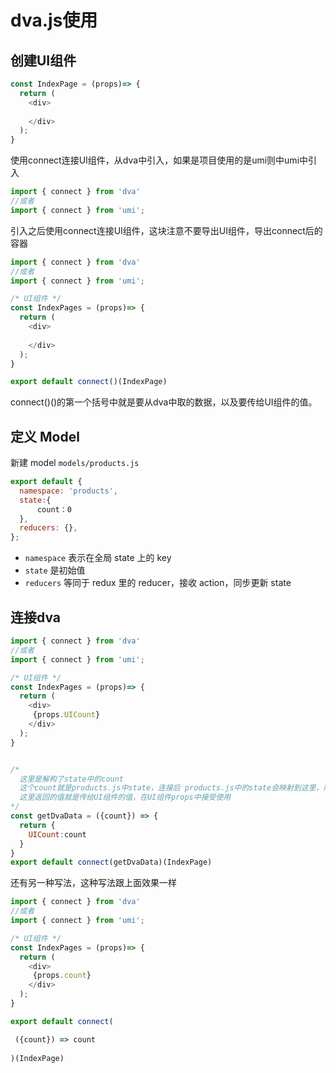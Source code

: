 # dva.js使用

## 创建UI组件

```javascript
const IndexPage = (props)=> {
  return (
    <div>
		
    </div>
  );
}

```

使用connect连接UI组件，从dva中引入，如果是项目使用的是umi则中umi中引入

```javascript
import { connect } from 'dva'
//或者
import { connect } from 'umi';

```

引入之后使用connect连接UI组件，这块注意不要导出UI组件，导出connect后的容器

```javascript
import { connect } from 'dva'
//或者
import { connect } from 'umi';

/* UI组件 */
const IndexPages = (props)=> {
  return (
    <div>
      
    </div>
  );
}

export default connect()(IndexPage)

```

connect()()的第一个括号中就是要从dva中取的数据，以及要传给UI组件的值。

## 定义 Model

 新建 model `models/products.js` 

```javascript
export default {
  namespace: 'products',
  state:{
      count：0
  },
  reducers: {},
};
```

- `namespace` 表示在全局 state 上的 key
- `state` 是初始值
- `reducers` 等同于 redux 里的 reducer，接收 action，同步更新 state

## 连接dva

```javascript
import { connect } from 'dva'
//或者
import { connect } from 'umi';

/* UI组件 */
const IndexPages = (props)=> {
  return (
    <div>
     {props.UICount}
    </div>
  );
}


/*
  这里是解构了state中的count
  这个count就是products.js中state，连接后 products.js中的state会映射到这里，所以能直接使用
  这里返回的值就是传给UI组件的值，在UI组件props中接受使用
*/
const getDvaData = ({count}) => {
  return {
    UICount:count
  }
}
export default connect(getDvaData)(IndexPage)

```

还有另一种写法，这种写法跟上面效果一样

```javascript
import { connect } from 'dva'
//或者
import { connect } from 'umi';

/* UI组件 */
const IndexPages = (props)=> {
  return (
    <div>
     {props.count}
    </div>
  );
}

export default connect(

 ({count}) => count
 
)(IndexPage)

```

